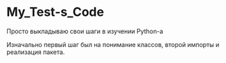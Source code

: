 # My_Test-s_Code
Просто выкладываю свои шаги в изучении Python-а

Изначально первый шаг был на понимание классов, второй импорты и реализация пакета.
